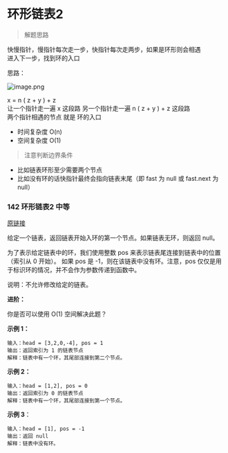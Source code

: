 # 环形链表2

> 解题思路

快慢指针，慢指针每次走一步，快指针每次走两步，如果是环形则会相遇  
进入下一步，找到环的入口  

思路：

![image.png](https://i.loli.net/2020/11/16/t9R8rFnYUValhd5.png)

x = n ( z + y ) + z  
让一个指针走一遍 x 这段路
另一个指针走一遍 n ( z + y ) + z 这段路  
两个指针相遇的节点 就是 环的入口

- 时间复杂度 O(n)
- 空间复杂度 O(1)

> 注意判断边界条件

- 比如链表环形至少需要两个节点  
- 比如没有环的话快指针最终会指向链表末尾（即 fast 为 null 或 fast.next 为 null）

### 142 环形链表2 中等

[原链接](https://leetcode-cn.com/problems/linked-list-cycle-ii/)

给定一个链表，返回链表开始入环的第一个节点。如果链表无环，则返回 null。

为了表示给定链表中的环，我们使用整数 pos 来表示链表尾连接到链表中的位置（索引从 0 开始）。 如果 pos 是 -1，则在该链表中没有环。注意，pos 仅仅是用于标识环的情况，并不会作为参数传递到函数中。

说明：不允许修改给定的链表。

**进阶：**

你是否可以使用 O(1) 空间解决此题？

**示例 1：**

```
输入：head = [3,2,0,-4], pos = 1  
输出：返回索引为 1 的链表节点  
解释：链表中有一个环，其尾部连接到第二个节点。
```
  
**示例 2：**

```
输入：head = [1,2], pos = 0  
输出：返回索引为 0 的链表节点  
解释：链表中有一个环，其尾部连接到第一个节点。
```

**示例 3**：

```
输入：head = [1], pos = -1  
输出：返回 null  
解释：链表中没有环。
```